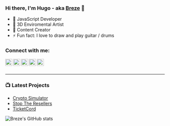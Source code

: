 ### Hi there, I'm Hugo - aka [Breze][twitch] 👋


- 🔭 JavaScript Developer
- 🌱 3D Enviromental Artist
- 👯 Content Creator
- ⚡ Fun fact: I love to draw and play guitar / drums

### Connect with me:

[<img align="left" alt="breze.site" width="22px" src="https://www.freeiconspng.com/thumbs/website-icon/website-icon-11.png" />][website]
[<img align="left" alt="Breze | Twitch" width="22px" src="https://static.wikia.nocookie.net/logopedia/images/8/83/Twitch_icon.svg/revision/latest/scale-to-width-down/250?cb=20200130150510" />][twitch]
[<img align="left" alt="Breze | YouTube" width="22px" src="https://upload.wikimedia.org/wikipedia/commons/4/42/YouTube_icon_%282013-2017%29.png" />][youtube]
[<img align="left" alt="Breze | Twitter" width="22px" src="https://www.iconpacks.net/icons/2/free-twitter-logo-icon-2429-thumb.png" />][twitter]
[<img align="left" alt="Breze | Discord" width="22px" src="https://www.freepnglogos.com/uploads/discord-logo-png/seven-kingdoms-9.png" />][discord]

<br />
<br />

---

### 📺 Latest Projects

- [Crypto Simulator](#)
- [Stop The Resellers](https://stopthersellers.com)
- [TicketCord](https://ticketcord.com)



![Breze's GitHub stats](https://github-readme-stats.vercel.app/api?username=brezedc&theme=dark&show_icons=true)


[website]: https://breze.site
[twitch]: https://twitch.tv/breze
[twitter]: https://twitter.com/breze_v
[youtube]: https://www.youtube.com/c/Brezedc/videos
[discord]: https://discord.gg/breze
